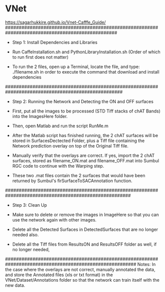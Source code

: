 # VNet
https://sagarhukkire.github.io/Vnet-Cafffe_Guide/
#################################################################################################
- Step 1: Install Dependencies and Libraries 
+ Run CaffeInstallation.sh and PythonLibraryInstallation.sh (Order of which to run first does not matter)

+ To run the 2 files, open up a Terminal, locate the file, and type:
			./filename.sh 
in order to execute the command that download and install dependencies

###################################################################################################
- Step 2: Running the Network and Detecting the ON and OFF surfaces 
+ First, put all the images to be processed (STD Tiff stacks of chAT Bands) into the ImagesHere folder.

+ Then, open Matlab and run the script RunMe.m

+ After the Matlab script has finished running, the 2 chAT surfaces will be stored in SurfacesDectected Folder, plus a Tiff file containing the Network prediction overlay on top of the Original Tiff file.

+ Manually verify that the overlays are correct. If yes, import the 2 chAT surfaces, stored as filename_ON.mat and filename_OFF.mat into Sumbul RGC code to continue with the Warping step.

+ These two .mat files contain the 2 surfaces that would have been returned by Sumbul's firSurfaceToSACAnnotation function.

######################################################################################################
- Step 3: Clean Up
+ Make sure to delete or remove the images in ImageHere so that you can use the network again with other images.

+ Delete all the Detected Surfaces in DetectedSurfaces that are no longer needed also.

+ Delete all the Tiff files from ResultsON and ResultsOFF folder as well, if no longer needed,

########################################################################################################
Notes: In the case where the overlays are not correct, manually annotated the data, and store the Annotated files (xls or txt format) in the VNet/Dataset/Annotations folder so that the network can train itself with the new data.


 

 
 



 

